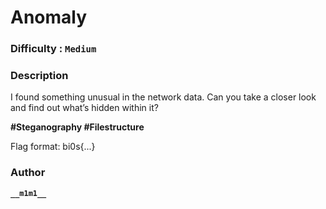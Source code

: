 # Anomaly

### Difficulty : `Medium`

### Description
I found something unusual in the network data. Can you take a closer look and find out what’s hidden within it?

**#Steganography #Filestructure**

Flag format: bi0s{...}

### Author

**```__m1m1__```**